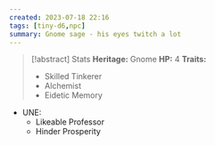 ```yaml
---
created: 2023-07-18 22:16
tags: [tiny-d6,npc]
summary: Gnome sage - his eyes twitch a lot
---
```

> [!abstract] Stats
> **Heritage:** Gnome
> **HP:** 4
> **Traits:** 
> - Skilled Tinkerer
> - Alchemist
> - Eidetic Memory

- UNE:
	- Likeable Professor
	- Hinder Prosperity